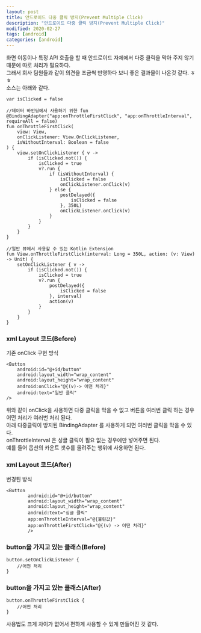 ```yaml
---
layout: post
title: 안드로이드 다중 클릭 방지(Prevent Multiple Click)
description: "안드로이드 다중 클릭 방지(Prevent Multiple Click)"
modified: 2020-02-27
tags: [android]
categories: [android]
---
```


화면 이동이나 특정 API 호출을 할 때 안드로이드 자체에서 다중 클릭을 막아 주지 않기 때문에 따로 처리가 필요하다.  
그래서 회사 팀원들과 같이 의견을 조금씩 반영하다 보니 좋은 결과물이 나온것 같다. ㅎㅎ  
소스는 아래와 같다.  

```
var isClicked = false

//데이터 바인딩에서 사용하기 위한 fun
@BindingAdapter("app:onThrottleFirstClick", "app:onThrottleInterval", requireAll = false)
fun onThrottleFirstClick(
    view: View,
    onClickListener: View.OnClickListener,
    isWithoutInterval: Boolean = false
) {
    view.setOnClickListener { v ->
        if (isClicked.not()) {
            isClicked = true
            v?.run {
                if (isWithoutInterval) {
                    isClicked = false
                    onClickListener.onClick(v)
                } else {
                    postDelayed({
                        isClicked = false
                    }, 350L)
                    onClickListener.onClick(v)
                }
            }
        }
    }
}

//일반 뷰에서 사용할 수 있는 Kotlin Extension
fun View.onThrottleFirstClick(interval: Long = 350L, action: (v: View) -> Unit) {
    setOnClickListener { v ->
        if (isClicked.not()) {
            isClicked = true
            v?.run {
                postDelayed({
                    isClicked = false
                }, interval)
                action(v)
            }
        }
    }
}

```

### xml Layout 코드(Before)
기존 onClick 구현 방식

```
<Button
    android:id="@+id/button"
    android:layout_width="wrap_content"
    android:layout_height="wrap_content"
    android:onClick="@{(v)-> 어떤 처리}"
    android:text="일반 클릭"
/>
```

위와 같이 onClick을 사용하면 다중 클릭을 막을 수 없고 버튼을 여러번 클릭 하는 경우 어떤 처리가 여러번 처리 된다.  
아래 다중클릭이 방지된 BindingAdapter 를 사용하게 되면 여러번 클릭을 막을 수 있다.  
onThrottleInterval 은 싱글 클릭이 필요 없는 경우에만 넣어주면 된다.  
예를 들어 옵션의 카운트 갯수를 올려주는 행위에 사용하면 된다.  

### xml Layout 코드(After)
변경된 방식
```
<Button
        android:id="@+id/button"
        android:layout_width="wrap_content"
        android:layout_height="wrap_content"
        android:text="싱글 클릭"
        app:onThrottleInterval="@{불린값}"
        app:onThrottleFirstClick="@{(v) -> 어떤 처리}"
        />
```

### button을 가지고 있는 클래스(Before)
```
button.setOnClickListener {
    //어떤 처리
}
```

### button을 가지고 있는 클래스(After)
```
button.onThrottleFirstClick {
    //어떤 처리
}
```

사용법도 크게 차이가 없어서 편하게 사용할 수 있게 만들어진 것 같다.
